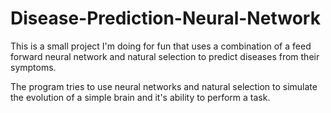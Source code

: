 # Disease-Prediction-Neural-Network

This is a small project I'm doing for fun that uses a combination of a feed forward neural network and natural selection to predict diseases from their symptoms.

The program tries to use neural networks and natural selection to simulate the evolution of a simple brain and it's ability to perform a task.
